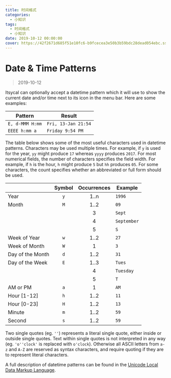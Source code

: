 ```yaml
---
title: 时间格式
categories:
  - 小知识
tags:
  - 时间格式
  - 小知识
date: 2019-10-12 00:00:00
cover: https://42f2671d685f51e10fc6-b9fcecea3e50b3b59bdc28dead054ebc.ssl.cf5.rackcdn.com/illustrations/time_management_30iu.svg
---
```


# Date & Time Patterns

> 2019-10-12

Itsycal can optionally accept a datetime pattern which it will use to show the current date and/or time next to its icon in the menu bar. Here are some examples:

| Pattern         | Result              |
| --------------- | ------------------- |
| `E, d-MMM H:mm` | `Fri, 13-Jan 21:54` |
| `EEEE h:mm a`   | `Friday 9:54 PM`    |

The table below shows some of the most useful characters used in datetime patterns. Characters may be used multiple times. For example, if `y` is used for the year, `yy` might produce `17` whereas `yyyy` produces `2017`. For most numerical fields, the number of characters specifies the field width. For example, if `h` is the hour, `h` might produce `5` but `hh` produces `05`. For some characters, the count specifies whether an abbreviated or full form should be used.

|                  | Symbol | Occurrences | Example     |
| ---------------- |:------:|:-----------:| ----------- |
| Year             | `y`    | 1..n        | `1996`      |
| Month            | `M`    | 1..2        | `09`        |
|                  |        | 3           | `Sept`      |
|                  |        | 4           | `September` |
|                  |        | 5           | `S`         |
| Week of Year     | `w`    | 1..2        | `27`        |
| Week of Month    | `W`    | 1           | `3`         |
| Day of the Month | `d`    | 1..2        | `31`        |
| Day of the Week  | `E`    | 1..3        | `Tues`      |
|                  |        | 4           | `Tuesday`   |
|                  |        | 5           | `T`         |
| AM or PM         | `a`    | 1           | `AM`        |
| Hour [1-12]      | `h`    | 1..2        | `11`        |
| Hour [0-23]      | `H`    | 1..2        | `13`        |
| Minute           | `m`    | 1..2        | `59`        |
| Second           | `s`    | 1..2        | `59`        |

Two single quotes (eg. `''`) represents a literal single quote, either inside or outside single quotes. Text within single quotes is not interpreted in any way (eg. `'o''clock'` is replaced with `o'clock`). Otherwise all ASCII letters from `a-z` and `A-Z` are reserved as syntax characters, and require quoting if they are to represent literal characters.

A full description of datetime patterns can be found in the [Unicode Local Data Markup Language](http://unicode.org/reports/tr35/tr35-25.html#Date_Format_Patterns).
